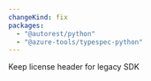 ```yaml
---
changeKind: fix
packages:
  - "@autorest/python"
  - "@azure-tools/typespec-python"
---
```


Keep license header for legacy SDK